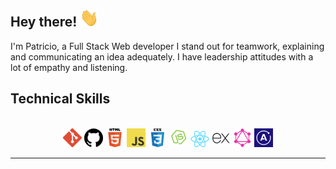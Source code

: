 <h2> Hey there! <img src="gifs\saludo.gif" width="30px"></h2>
<p>
    I'm Patricio, a Full Stack Web developer I stand out for teamwork, explaining and communicating an idea adequately.
    I have leadership attitudes with a lot of empathy and listening.
</p>

<h2> 
Technical Skills
</h2>
<div align='center'>
<br/>
<img src='gifs\git.png' alt='git'/>
<img src='gifs\github.png' alt='github'/>
<img src='gifs\html.png' width=30px alt='html'/>
<img src='gifs\javascript.png' width=30px alt='javascript'/>
<img src='gifs\css.png' width=30px alt='css'/>
<img src='gifs\node.png' alt='node'/>
<img src='gifs\react.png' alt='react'/>
<img src='gifs\express.png' width=30px alt='express'/>
<img src='gifs\graphql.png' width=30px alt='graphql'/>
<img src='gifs\apollo.png' width=30px alt='apollo'/>
</div>

---
<br/>


<!--
**Patriciopg02/Patriciopg02** is a ✨ _special_ ✨ repository because its `README.md` (this file) appears on your GitHub profile.

Here are some ideas to get you started:

- 🔭 I’m currently working on ...
- 🌱 I’m currently learning ...
- 👯 I’m looking to collaborate on ...
- 🤔 I’m looking for help with ...
- 💬 Ask me about ...
- 📫 How to reach me: ...
- 😄 Pronouns: ...
- ⚡ Fun fact: ...
-->
